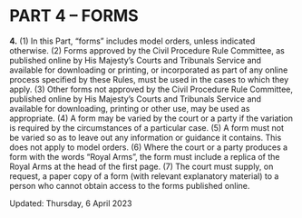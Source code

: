 # PART 4 – FORMS

**4.**
(1) In this Part, “forms” includes model orders, unless indicated otherwise.
(2) Forms approved by the Civil Procedure Rule Committee, as published online by His Majesty’s Courts and Tribunals Service and available for downloading or printing, or incorporated as part of any online process specified by these Rules, must be used in the cases to which they apply.
(3) Other forms not approved by the Civil Procedure Rule Committee, published online by His Majesty’s Courts and Tribunals Service and available for downloading, printing or other use, may be used as appropriate.
(4) A form may be varied by the court or a party if the variation is required by the circumstances of a particular case.
(5) A form must not be varied so as to leave out any information or guidance it contains. This does not apply to model orders.
(6) Where the court or a party produces a form with the words “Royal Arms”, the form must include a replica of the Royal Arms at the head of the first page.
(7) The court must supply, on request, a paper copy of a form (with relevant explanatory material) to a person who cannot obtain access to the forms published online.

Updated: Thursday, 6 April 2023
